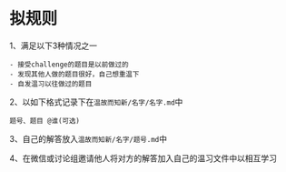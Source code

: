 # 拟规则

1、满足以下3种情况之一
    
    - 接受challenge的题目是以前做过的
    - 发现其他人做的题目很好，自己想重温下
    - 自发温习以往做过的题目

2、以如下格式记录下在`温故而知新/名字/名字.md`中
```
题号、题目 @谁(可选)
```

3、自己的解答放入`温故而知新/名字/题号.md`中

4、在微信或讨论组邀请他人将对方的解答加入自己的温习文件中以相互学习
